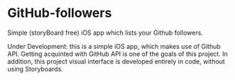 # GitHub-followers
Simple (storyBoard free) iOS app which lists your Github followers.


Under Development: 
this is a simple iOS app, which makes use of Github API. Getting acquinted with GitHub API is one of the goals of this project.
In addition, this project visual interface is developed entirely in code, without using Storyboards.
